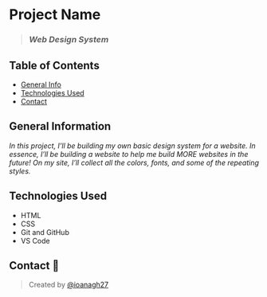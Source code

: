 # Project Name

> ### *Web Design System* 

## Table of Contents
* [General Info](#general-information)
* [Technologies Used](#technologies-used)
* [Contact](#contact)

## General Information 
*In this project, I’ll be building my own basic design system for a website. In essence, I’ll be building a website to help me build MORE websites in the future! On my site, I’ll collect all the colors, fonts, and some of the repeating styles.*  

## Technologies Used
- HTML
- CSS
- Git and GitHub
- VS Code

## Contact :e-mail:
> Created by [@ioanagh27](https://github.com/ioanagh27) 